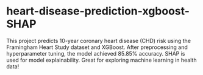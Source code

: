 # heart-disease-prediction-xgboost-SHAP
This project predicts 10-year coronary heart disease (CHD) risk using the Framingham Heart Study dataset and XGBoost. After preprocessing and hyperparameter tuning, the model achieved 85.85% accuracy. SHAP is used for model explainability. Great for exploring machine learning in health data!
